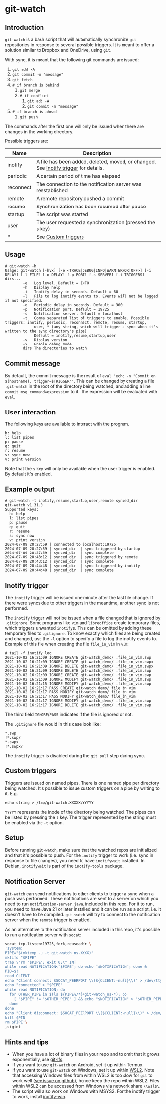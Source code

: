 # git-watch

## Introduction

`git-watch` is a bash script that will automatically synchronize `git` repositories in response to several possible triggers. It is meant to offer a solution similar to Dropbox and OneDrive, using `git`.

With sync, it is meant that the following git commands are issued:

1. `git add -A`
2. `git commit -m "message"`
3. `git fetch`
4. `# if branch is behind`
   1. `git merge`
   2. `# if conflict`
      1. `git add -A`
      2. `git commit -m "message"`
5. `# if branch is ahead`
   1. `git push`

The commands after the first one will only be issued when there are changes in the working directory.

Possible triggers are:

| Name      | Description                                                                                             |
| --------- | ------------------------------------------------------------------------------------------------------- |
| inotify   | A file has been added, deleted, moved, or changed. See [Inotify trigger](#inotify-trigger) for details. |
| periodic  | A certain period of time has elapsed                                                                    |
| reconnect | The connection to the notification server was reestablished                                             |
| remote    | A remote repository pushed a commit                                                                     |
| resume    | Synchronization has been resumed after pause                                                            |
| startup   | The script was started                                                                                  |
| user      | The user requested a synchronization (pressed the `s` key)                                              |
| \*        | See [Custom triggers](#custom-triggers)                                                                 |

## Usage

```
# git-watch -h
Usage: git-watch [-hvx] [-e <TRACE|DEBUG|INFO|WARN|ERROR|OFF>] [-i DELAY] [-l FILE] [-o DELAY] [-p PORT] [-s SERVER] [-t TRIGGERS] dirs...
        -e   Log level. Default = INFO
        -h   Display help
        -i   Inotify delay in seconds. Default = 60
        -l   File to log inotify events to. Events will not be logged if not specified.
        -o   Periodic delay in seconds. Default = 300
        -p   Notification port. Default = 19725
        -s   Notification server. Default = localhost
        -t   Comma separated list of triggers to enable. Possible triggers: inotify, periodic, reconnect, remote, resume, startup,
             user, * (any string, which will trigger a sync when it's written to the sync directory's pipe)
             Default = inotify,resume,startup,user
        -v   Display version
        -x   Enable debug mode
        dirs The directories to watch
```

## Commit message

By default, the commit message is the result of `eval 'echo -n "Commit on $(hostname), trigger=$TRIGGER"'`.
This can be changed by creating a file `.git-watch` in the root of the directory being watched, and adding a line
`commit_msg_command=expression` to it. The expression will be evaluated with `eval`.

## User interaction

The following keys are available to interact with the program.

```
h: help
l: list pipes
p: pause
q: quit
r: resume
s: sync now
v: print version
```

Note that the `s` key will only be available when the user trigger is enabled. By default it's enabled.

## Example output

```
# git-watch -t inotify,resume,startup,user,remote synced_dir
git-watch v1.31.0
Supported keys:
  h: help
  l: list pipes
  p: pause
  q: quit
  r: resume
  s: sync now
  v: print version
2024-07-09 20:27:59 | connected to localhost:19725
2024-07-09 20:27:59 | synced_dir  | sync triggered by startup
2024-07-09 20:27:59 | synced_dir  | sync complete
2024-07-09 20:43:12 | synced_dir  | sync triggered by remote
2024-07-09 20:43:12 | synced_dir  | sync complete
2024-07-09 20:44:48 | synced_dir  | sync triggered by inotify
2024-07-09 20:44:48 | synced_dir  | sync complete
```

## Inotify trigger

The `inotify` trigger will be issued one minute after the last file change. If there were syncs due to other triggers in the meantime, another sync is not performed.

The `inotify` trigger will not be issued when a file changed that is ignored by `.gitignore`. Some programs like `vim` and `libreoffice` create temporary files, which triggers unwanted `inotify`s. This can be omitted by adding these temporary files to `.gitignore`. To know exactly which files are being created and changed, use the `-l` option to specify a file to log the inotify events to. Example of this file when creating the file `file_in_vim` in `vim`:

```
# tail -f inotify_log
2021-10-02 16:21:09 IGNORE CREATE git-watch_demo/ .file_in_vim.swp
2021-10-02 16:21:09 IGNORE CREATE git-watch_demo/ .file_in_vim.swpx
2021-10-02 16:21:09 IGNORE DELETE git-watch_demo/ .file_in_vim.swpx
2021-10-02 16:21:09 IGNORE DELETE git-watch_demo/ .file_in_vim.swp
2021-10-02 16:21:09 IGNORE CREATE git-watch_demo/ .file_in_vim.swp
2021-10-02 16:21:09 IGNORE MODIFY git-watch_demo/ .file_in_vim.swp
2021-10-02 16:21:15 IGNORE MODIFY git-watch_demo/ .file_in_vim.swp
2021-10-02 16:21:17 PASS CREATE git-watch_demo/ file_in_vim
2021-10-02 16:21:17 PASS MODIFY git-watch_demo/ file_in_vim
2021-10-02 16:21:17 PASS MODIFY git-watch_demo/ file_in_vim
2021-10-02 16:21:17 IGNORE MODIFY git-watch_demo/ .file_in_vim.swp
2021-10-02 16:21:17 IGNORE DELETE git-watch_demo/ .file_in_vim.swp
```

The third field `IGNORE`/`PASS` indicates if the file is ignored or not.

The `.gitignore` file would in this case look like:

```
*.swp
!*.swp/
*.swpx
!*.swpx/
```

The `inotify` trigger is disabled during the `git pull` step during sync.

## Custom triggers

Triggers are issued on named pipes. There is one named pipe per directory being watched. It's possible to issue custom triggers on a pipe by writing to it. E.g.

```
echo string > /tmp/git-watch.XXXXX/YYYYY
```

`YYYYY` represents the inode of the directory being watched. The pipes can be listed by pressing the `l` key. The trigger represented by the string must be enabled via the `-t` option.

## Setup

Before running `git-watch`, make sure that the watched repos are initialized and that it's possible to push. For the `inotify` trigger to work (i.e. sync in response to file changes), you need to have `inotifywait` installed. In Debian, `inotifywait` is part of the `inotify-tools` package.

## Notification Server

`git-watch` can send notifications to other clients to trigger a sync when a push was performed. These notifications are sent to a server on which you need to run `notification-server.java`, included in this repo. For it to run, you need to have Java 21 or later installed and it can be run as a script, i.e. it doesn't have to be compiled. `git-watch` will try to connect to the notification server when the `remote` trigger is enabled.

As an alternative to the notification server included in this repo, it's possible to run a notifcation server with `socat`:

```bash
socat tcp-listen:19725,fork,reuseaddr \
'system:
PIPE="$(mktemp -u -t git-watch_ns-XXXX)"
mkfifo "$PIPE"
trap \"rm "$PIPE"; exit 0;\" INT
while read NOTIFICATION<"$PIPE"; do echo "$NOTIFICATION"; done &
PID=$!
read CLIENT
echo "Client connect: $SOCAT_PEERPORT \\(${CLIENT:-null}\\)" > /dev/tty
echo "connected" > "$PIPE"
while read NOTIFICATION; do
  for OTHER_PIPE in $(ls ${PIPE%/*}/git-watch_ns-*); do
    [ "$PIPE" != "$OTHER_PIPE" ] && echo "$NOTIFICATION" > "$OTHER_PIPE"
  done
done
echo "Client disconnect: $SOCAT_PEERPORT \\(${CLIENT:-null}\\)" > /dev/tty
kill $PID
rm $PIPE'\
,sigint
```

## Hints and tips

- When you have a lot of binary files in your repo and to omit that it grows exponentially, use [git-lfs](https://github.com/git-lfs/git-lfs).
- If you want to use `git-watch` on Android, set it up within Termux.
- If you want to use `git-watch` on Windows, set it up within [WSL2](https://docs.microsoft.com/en-us/windows/wsl/install-win10). Note that accessing Windows files from within WSL2 is too slow for `git` to work well ([see issue on github](https://github.com/microsoft/WSL/issues/4197)), hence keep the repo within WSL2. Files within WSL2 can be accessed from Windows via network share `\\wsl$\`.
- The script will also work on Windows with MSYS2. For the inotify trigger to work, install [inotify-win](https://github.com/thekid/inotify-win).
